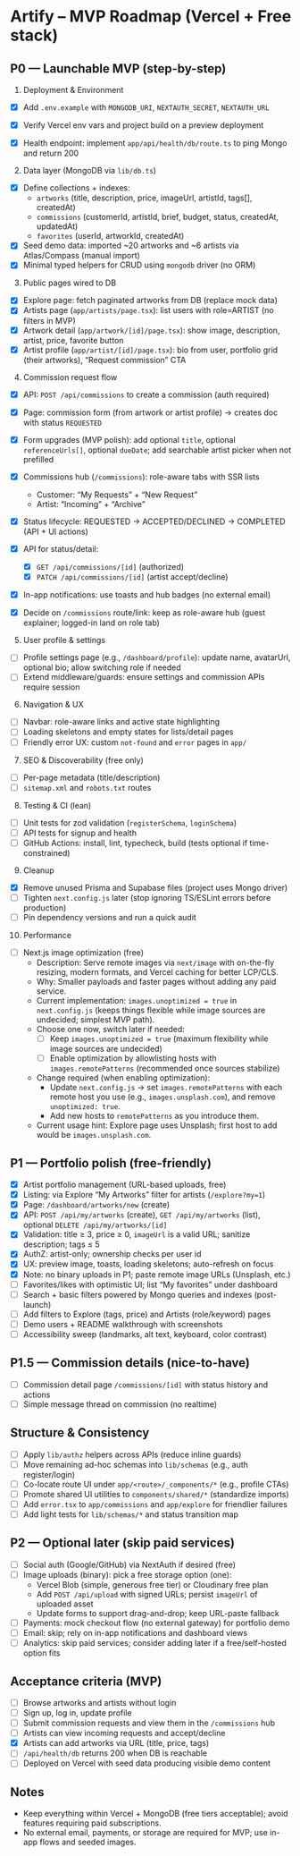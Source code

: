 # Artify – MVP Roadmap (Vercel + Free stack)

## P0 — Launchable MVP (step-by-step)

1) Deployment & Environment
- [x] Add `.env.example` with `MONGODB_URI`, `NEXTAUTH_SECRET`, `NEXTAUTH_URL`
- [x] Verify Vercel env vars and project build on a preview deployment
- [x] Health endpoint: implement `app/api/health/db/route.ts` to ping Mongo and return 200


2) Data layer (MongoDB via `lib/db.ts`)
- [x] Define collections + indexes:
  - `artworks` (title, description, price, imageUrl, artistId, tags[], createdAt)
  - `commissions` (customerId, artistId, brief, budget, status, createdAt, updatedAt)
  - `favorites` (userId, artworkId, createdAt)
- [x] Seed demo data: imported ~20 artworks and ~6 artists via Atlas/Compass (manual import)
- [x] Minimal typed helpers for CRUD using `mongodb` driver (no ORM)

3) Public pages wired to DB
- [x] Explore page: fetch paginated artworks from DB (replace mock data)
- [x] Artists page (`app/artists/page.tsx`): list users with role=ARTIST (no filters in MVP)
- [x] Artwork detail (`app/artwork/[id]/page.tsx`): show image, description, artist, price, favorite button
- [x] Artist profile (`app/artist/[id]/page.tsx`): bio from user, portfolio grid (their artworks), “Request commission” CTA

4) Commission request flow
 - [x] API: `POST /api/commissions` to create a commission (auth required)
 - [x] Page: commission form (from artwork or artist profile) → creates doc with status `REQUESTED`
 - [x] Form upgrades (MVP polish): add optional `title`, optional `referenceUrls[]`, optional `dueDate`; add searchable artist picker when not prefilled
 - [x] Commissions hub (`/commissions`): role-aware tabs with SSR lists
   - Customer: “My Requests” + “New Request”
   - Artist: “Incoming” + “Archive”
 - [x] Status lifecycle: REQUESTED → ACCEPTED/DECLINED → COMPLETED (API + UI actions)
 - [x] API for status/detail:
   - [x] `GET /api/commissions/[id]` (authorized)
   - [x] `PATCH /api/commissions/[id]` (artist accept/decline)
 - [x] In-app notifications: use toasts and hub badges (no external email)

 - [x] Decide on `/commissions` route/link: keep as role-aware hub (guest explainer; logged-in land on role tab)

5) User profile & settings
- [ ] Profile settings page (e.g., `/dashboard/profile`): update name, avatarUrl, optional bio; allow switching role if needed
- [ ] Extend middleware/guards: ensure settings and commission APIs require session

6) Navigation & UX
- [ ] Navbar: role-aware links and active state highlighting
- [ ] Loading skeletons and empty states for lists/detail pages
- [ ] Friendly error UX: custom `not-found` and `error` pages in `app/`

7) SEO & Discoverability (free only)
- [ ] Per-page metadata (title/description)
- [ ] `sitemap.xml` and `robots.txt` routes

8) Testing & CI (lean)
- [ ] Unit tests for zod validation (`registerSchema`, `loginSchema`)
- [ ] API tests for signup and health
- [ ] GitHub Actions: install, lint, typecheck, build (tests optional if time-constrained)

9) Cleanup
- [x] Remove unused Prisma and Supabase files (project uses Mongo driver)
- [ ] Tighten `next.config.js` later (stop ignoring TS/ESLint errors before production)
- [ ] Pin dependency versions and run a quick audit

10) Performance
- [ ] Next.js image optimization (free)
  - Description: Serve remote images via `next/image` with on-the-fly resizing, modern formats, and Vercel caching for better LCP/CLS.
  - Why: Smaller payloads and faster pages without adding any paid service.
  - Current implementation: `images.unoptimized = true` in `next.config.js` (keeps things flexible while image sources are undecided; simplest MVP path).
  - Choose one now, switch later if needed:
    - [ ] Keep `images.unoptimized = true` (maximum flexibility while image sources are undecided)
    - [ ] Enable optimization by allowlisting hosts with `images.remotePatterns` (recommended once sources stabilize)
  - Change required (when enabling optimization):
    - Update `next.config.js` → set `images.remotePatterns` with each remote host you use (e.g., `images.unsplash.com`), and remove `unoptimized: true`.
    - Add new hosts to `remotePatterns` as you introduce them.
  - Current usage hint: Explore page uses Unsplash; first host to add would be `images.unsplash.com`.

## P1 — Portfolio polish (free-friendly)
 - [x] Artist portfolio management (URL-based uploads, free)
  - [x] Listing: via Explore “My Artworks” filter for artists (`/explore?my=1`)
  - [x] Page: `/dashboard/artworks/new` (create)
  - [x] API: `POST /api/my/artworks` (create), `GET /api/my/artworks` (list), optional `DELETE /api/my/artworks/[id]`
  - [x] Validation: title ≥ 3, price ≥ 0, `imageUrl` is a valid URL; sanitize description; tags ≤ 5
  - [x] AuthZ: artist-only; ownership checks per user id
  - [x] UX: preview image, toasts, loading skeletons; auto-refresh on focus
  - [x] Note: no binary uploads in P1; paste remote image URLs (Unsplash, etc.)
- [ ] Favorites/likes with optimistic UI; list “My favorites” under dashboard
- [ ] Search + basic filters powered by Mongo queries and indexes (post-launch)
- [ ] Add filters to Explore (tags, price) and Artists (role/keyword) pages
- [ ] Demo users + README walkthrough with screenshots
- [ ] Accessibility sweep (landmarks, alt text, keyboard, color contrast)

## P1.5 — Commission details (nice-to-have)
- [ ] Commission detail page `/commissions/[id]` with status history and actions
- [ ] Simple message thread on commission (no realtime)

## Structure & Consistency
- [ ] Apply `lib/authz` helpers across APIs (reduce inline guards)
- [ ] Move remaining ad-hoc schemas into `lib/schemas` (e.g., auth register/login)
- [ ] Co-locate route UI under `app/<route>/_components/*` (e.g., profile CTAs)
- [ ] Promote shared UI utilities to `components/shared/*` (standardize imports)
- [ ] Add `error.tsx` to `app/commissions` and `app/explore` for friendlier failures
- [ ] Add light tests for `lib/schemas/*` and status transition map

## P2 — Optional later (skip paid services)
- [ ] Social auth (Google/GitHub) via NextAuth if desired (free)
- [ ] Image uploads (binary): pick a free storage option (one):
  - Vercel Blob (simple, generous free tier) or Cloudinary free plan
  - Add `POST /api/upload` with signed URLs; persist `imageUrl` of uploaded asset
  - Update forms to support drag-and-drop; keep URL-paste fallback
- [ ] Payments: mock checkout flow (no external gateway) for portfolio demo
- [ ] Email: skip; rely on in-app notifications and dashboard views
- [ ] Analytics: skip paid services; consider adding later if a free/self-hosted option fits

## Acceptance criteria (MVP)
- [ ] Browse artworks and artists without login
- [ ] Sign up, log in, update profile
- [ ] Submit commission requests and view them in the `/commissions` hub
- [ ] Artists can view incoming requests and accept/decline
 - [x] Artists can add artworks via URL (title, price, tags)
- [ ] `/api/health/db` returns 200 when DB is reachable
- [ ] Deployed on Vercel with seed data producing visible demo content

## Notes
- Keep everything within Vercel + MongoDB (free tiers acceptable); avoid features requiring paid subscriptions.
- No external email, payments, or storage are required for MVP; use in-app flows and seeded images.
